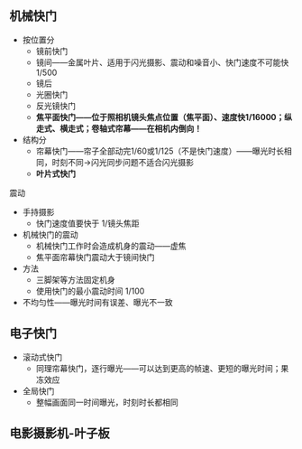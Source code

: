 ## 机械快门

- 按位置分
    - 镜前快门
    - 镜间——金属叶片、适用于闪光摄影、震动和噪音小、快门速度不可能快1/500
    - 镜后
    - 光圈快门
    - 反光镜快门
    - **焦平面快门——位于照相机镜头焦点位置（焦平面）、速度快1/16000；纵走式、横走式；卷轴式帘幕——在相机内倒向！**
- 结构分
    - 帘幕快门——帘子全部动完1/60或1/125（不是快门速度）——曝光时长相同，时刻不同→闪光同步问题不适合闪光摄影
    - **叶片式快门**

震动

- 手持摄影
    - 快门速度值要快于 1/镜头焦距
- 机械快门的震动
    - 机械快门工作时会造成机身的震动——虚焦
    - 焦平面帘幕快门震动大于镜间快门
- 方法
    - 三脚架等方法固定机身
    - 使用快门的最小震动时间 1/100
- 不均匀性——曝光时间有误差、曝光不一致

## 电子快门

- 滚动式快门
    - 同理帘幕快门，逐行曝光——可以达到更高的帧速、更短的曝光时间；果冻效应
- 全局快门
    - 整幅画面同一时间曝光，时刻时长都相同

## 电影摄影机-叶子板